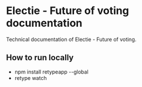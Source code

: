 # Electie - Future of voting documentation
Technical documentation of Electie - Future of voting.

## How to run locally
- npm install retypeapp --global
- retype watch
